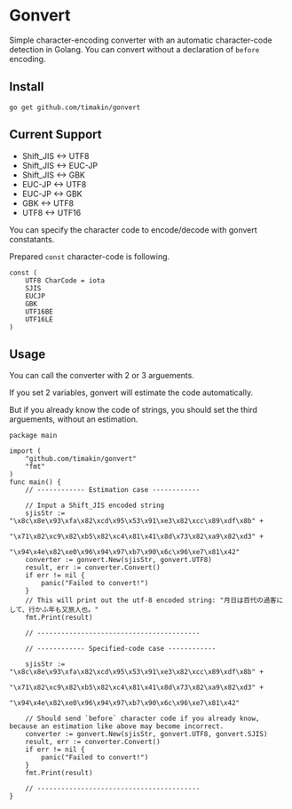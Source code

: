 Gonvert
====

Simple character-encoding converter with an automatic character-code detection in Golang.
You can convert without a declaration of `before` encoding.

## Install
```
go get github.com/timakin/gonvert
```

## Current Support
- Shift_JIS <-> UTF8
- Shift_JIS <-> EUC-JP
- Shift_JIS <-> GBK
- EUC-JP <-> UTF8
- EUC-JP <-> GBK
- GBK <-> UTF8
- UTF8 <-> UTF16

You can specify the character code to encode/decode with gonvert constatants.

Prepared `const` character-code is following.

```
const (
	UTF8 CharCode = iota
	SJIS
	EUCJP
	GBK
	UTF16BE
	UTF16LE
)
```

## Usage

You can call the converter with 2 or 3 arguements.

If you set 2 variables, gonvert will estimate the code automatically.

But if you already know the code of strings, you should set the third arguements, without an estimation.

```
package main

import (
    "github.com/timakin/gonvert"
    "fmt"
)
func main() {
    // ------------ Estimation case ------------

    // Input a Shift_JIS encoded string
    sjisStr := "\x8c\x8e\x93\xfa\x82\xcd\x95\x53\x91\xe3\x82\xcc\x89\xdf\x8b" +
               "\x71\x82\xc9\x82\xb5\x82\xc4\x81\x41\x8d\x73\x82\xa9\x82\xd3" +
               "\x94\x4e\x82\xe0\x96\x94\x97\xb7\x90\x6c\x96\xe7\x81\x42"
    converter := gonvert.New(sjisStr, gonvert.UTF8)
    result, err := converter.Convert()
    if err != nil {
        panic("Failed to convert!")
    }
    // This will print out the utf-8 encoded string: "月日は百代の過客にして、行かふ年も又旅人也。"
    fmt.Print(result)

    // -----------------------------------------

    // ------------ Specified-code case ------------

    sjisStr := "\x8c\x8e\x93\xfa\x82\xcd\x95\x53\x91\xe3\x82\xcc\x89\xdf\x8b" +
               "\x71\x82\xc9\x82\xb5\x82\xc4\x81\x41\x8d\x73\x82\xa9\x82\xd3" +
               "\x94\x4e\x82\xe0\x96\x94\x97\xb7\x90\x6c\x96\xe7\x81\x42"

    // Should send `before` character code if you already know, because an estimation like above may become incorrect.
    converter := gonvert.New(sjisStr, gonvert.UTF8, gonvert.SJIS)
    result, err := converter.Convert()
    if err != nil {
        panic("Failed to convert!")
    }
    fmt.Print(result)

    // -----------------------------------------
}
```
